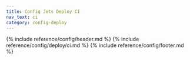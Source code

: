 ```yaml
---
title: Config Jets Deploy CI
nav_text: ci
category: config-deploy
---
```


{% include reference/config/header.md %}
{% include reference/config/deploy/ci.md %}
{% include reference/config/footer.md %}
